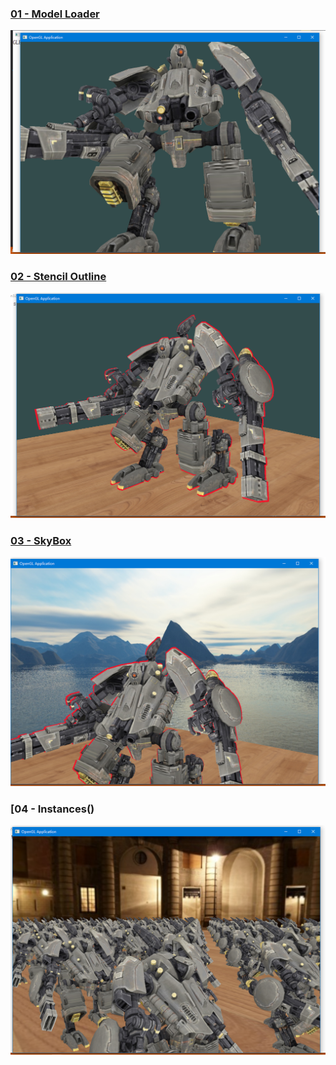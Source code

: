 ### [01 - Model Loader](https://github.com/mxiZatoki/OpenGL-Graphics/tree/f7aede2a611c6aa22a9f5f948517abc076766b53)

![image](screenshot/01-ModelLoader.png)

### [02 - Stencil Outline](https://github.com/mxiZatoki/OpenGL-Graphics/tree/c85cf06c6c37be7db69272443451965ab48190c4)

![image](screenshot/02-StencilOutline.png)

### [03 - SkyBox](https://github.com/mxiZatoki/OpenGL-Graphics/tree/fae6c66a0d2fb77d2c969a94111de16e14d2d24f)

![image](screenshot/03-Skybox.png)

### [04 - Instances()

![image](screenshot/04-Instances.png)
